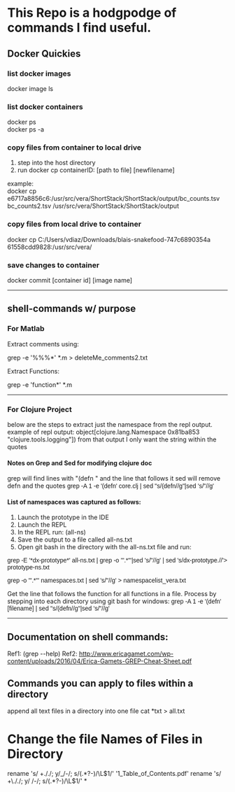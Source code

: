 # This Repo is a hodgpodge of commands I find useful.

## Docker Quickies

### list docker images

docker image ls

### list docker containers

docker ps <br>
docker ps -a

### copy files from container to local drive
1. step into the host directory
2. run docker cp containerID: [path to file] [newfilename]
 
example: <br>
docker cp e6717a8856c6:/usr/src/vera/ShortStack/ShortStack/output/bc_counts.tsv bc_counts2.tsv
/usr/src/vera/ShortStack/ShortStack/output

### copy files from local drive to container 
docker cp C:/Users/vdiaz/Downloads/blais-snakefood-747c6890354a 61558cdd9828:/usr/src/vera/

### save changes to container

docker commit [container id] [image name]

---
## shell-commands w/ purpose

### For Matlab
Extract comments using:

grep -e '%%%*' *.m > deleteMe_comments2.txt

Extract Functions:

grep -e 'function*' *.m

---
### For Clojure Project
 below are the steps to extract just the namespace from the repl output.
 example of repl output: 
 object[clojure.lang.Namespace 0x81ba853 "clojure.tools.logging"])
 from that output I only want the string within the quotes

#### Notes on Grep and Sed for modifying clojure doc

grep will find lines with "(defn " and the line that follows it
sed will remove defn and the quotes
<font face="Arial">
 grep -A 1 -e '(defn' core.clj | sed "s/(defn//g"|sed 's/"//g'
</font>

#### List of namespaces was captured as follows: 
1.	Launch the prototype in the IDE
2.	Launch the REPL
3.	In the REPL run: (all-ns)
4.	Save the output to a file called all-ns.txt
5.	Open git bash in the directory with the all-ns.txt file and run: 

<font face="Arial"> 
grep -E '*dx-prototype*' all-ns.txt | grep -o '".*"'|sed 's/"//g' | sed 's/dx-prototype.//'> prototype-ns.txt
 
grep -o '".*"' namespaces.txt | sed 's/"//g' > namespacelist_vera.txt

</font>

Get the line that follows the function for all functions in a file. Process by stepping into each directory using git bash for windows:
<font face="Arial"> 
grep -A 1 -e '(defn' [filename] | sed "s/(defn//g"|sed 's/"//g'
</font>

---

## Documentation on shell commands:
Ref1: (grep --help) 
Ref2: http://www.ericagamet.com/wp-content/uploads/2016/04/Erica-Gamets-GREP-Cheat-Sheet.pdf
 
## Commands you can apply to files within a directory

append all text files in a directory into one file
cat *txt > all.txt

# Change the file Names of Files in Directory

rename 's/ +\././; y/_/-/; s/(.*?-)/\L$1/' '1_Table_of_Contents.pdf'
rename 's/ +\././; y/ /-/; s/(.*?-)/\L$1/' *
